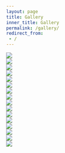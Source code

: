 ```yaml
---
layout: page
title: Gallery
inner_title: Gallery
permalink: /gallery/
redirect_from:
 - /
---
```


<!--
![Japanese Room](/assets/images/japanese_room.jpg)
![VR Gallery](/assets/images/vr_gallery.jpg)
![Fireplace Room](/assets/images/fireplace_room.jpg)
-->

<!--
<a href="/assets/images/japanese_room.jpg"><img src="/assets/images/japanese_room.jpg" width="45%"></a>
<a href="/assets/images/vr_gallery.jpg"><img src="/assets/images/vr_gallery.jpg" width="45%"></a>
-->

<!--
<div class="grid-container">
  <div><img src="/assets/images/japanese_room.jpg"></div>
  <div><img src="/assets/images/vr_gallery.jpg"></div>
  <div>Japanese Room</div>
  <div>VR Gallery</div>
</div>
-->

<div class="main_block">
    <div class="inner_block">
        <a href="/assets/images/japanese_room.jpg"><img src="/assets/images/japanese_room.jpg"></a>
    </div>
    <div class="inner_block">
        <a href="/assets/images/vr_gallery.jpg"><img src="/assets/images/vr_gallery.jpg"></a>
    </div>
</div>

<div class="main_block">
    <div class="inner_block">
        <a href="/assets/images/fireplace_room_detail.jpg"><img src="/assets/images/fireplace_room_detail.jpg"></a>
    </div>
    <div class="inner_block">
        <a href="/assets/images/fireplace_room.jpg"><img src="/assets/images/fireplace_room.jpg"></a>
    </div>
</div>

<div class="main_block">
    <div class="inner_block">
        <a href="/assets/images/metals.jpg"><img src="/assets/images/metals.jpg"></a>
    </div>
    <div class="inner_block">
        <a href="/assets/images/transmissive.jpg"><img src="/assets/images/transmissive.jpg"></a>
    </div>
</div>

<div class="main_block">
    <div class="inner_block">
        <a href="/assets/images/ior.jpg"><img src="/assets/images/ior.jpg"></a>
    </div>
    <div class="inner_block">
        <a href="/assets/images/coffee.jpg"><img src="/assets/images/coffee.jpg"></a>
    </div>
</div>

<div class="main_block">
    <div class="inner_block">
        <a href="/assets/images/waterbottle_metal.jpg"><img src="/assets/images/waterbottle_metal.jpg"></a>
    </div>
    <div class="inner_block">
        <a href="/assets/images/waterbottle_plastic.jpg"><img src="/assets/images/waterbottle_plastic.jpg"></a>
    </div>
</div>

<div class="main_block">
    <div class="inner_block">
        <a href="/assets/images/shoe_blue.jpg"><img src="/assets/images/shoe_blue.jpg"></a>
    </div>
    <div class="inner_block">
        <a href="/assets/images/shoe_pink.jpg"><img src="/assets/images/shoe_pink.jpg"></a>
    </div>
</div>

<div class="main_block">
    <div class="inner_block">
        <a href="/assets/images/shoe_black.jpg"><img src="/assets/images/shoe_black.jpg"></a>
    </div>
    <div class="inner_block">
        <a href="/assets/images/wall_two_halves.jpg"><img src="/assets/images/wall_two_halves.jpg"></a>
    </div>
</div>

<div class="main_block">
    <div class="inner_block">
        <a href="/assets/images/alliance_ring.jpg"><img src="/assets/images/alliance_ring.jpg"></a>
    </div>
    <div class="inner_block">
        <a href="/assets/images/alpha_blend_mode_test.jpg"><img src="/assets/images/alpha_blend_mode_test.jpg"></a>
    </div>
</div>
